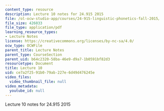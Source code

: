 ```yaml
---
content_type: resource
description: Lecture 10 notes for 24.915 2015
file: /ol-ocw-studio-app/courses/24-915-linguistic-phonetics-fall-2015/ce7a2f2591b079ab227e6d49d476245e_MIT24_915F15_lec10.pdf
file_size: 426033
file_type: application/pdf
learning_resource_types:
- Lecture Notes
license: https://creativecommons.org/licenses/by-nc-sa/4.0/
ocw_type: OCWFile
parent_title: Lecture Notes
parent_type: CourseSection
parent_uid: b64c2320-58ba-46e9-d9a7-1b0591bf82d3
resourcetype: Document
title: Lecture 10
uid: ce7a2f25-91b0-79ab-227e-6d49d476245e
video_files:
  video_thumbnail_file: null
video_metadata:
  youtube_id: null
---
```

Lecture 10 notes for 24.915 2015